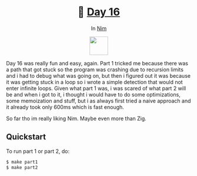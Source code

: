<h1 align="center">🎄 <a href="https://adventofcode.com/2023/day/16">Day 16</a></h1>
<p align="center">In <a href="https://nim-lang.org/">Nim</a></p>
<p align="center">
	<img src="https://upload.wikimedia.org/wikipedia/commons/thumb/e/e3/Nim_logo.svg/1200px-Nim_logo.svg.png" width="50px">
</p>

Day 16 was really fun and easy, again. Part 1 tricked me because there was a path that got stuck so
the program was crashing due to recursion limits and i had to debug what was going on, but then
i figured out it was because it was getting stuck in a loop so i wrote a simple detection that would
not enter infinite loops. Given what part 1 was, i was scared of what part 2 will be and when i got
to it, i thought i would have to do some optimizations, some memoization and stuff, but i as always
first tried a naive approach and it already took only 600ms which is fast enough.

So far tho im really liking Nim. Maybe even more than Zig.

## Quickstart
To run part 1 or part 2, do:
```sh
$ make part1
$ make part2
```
